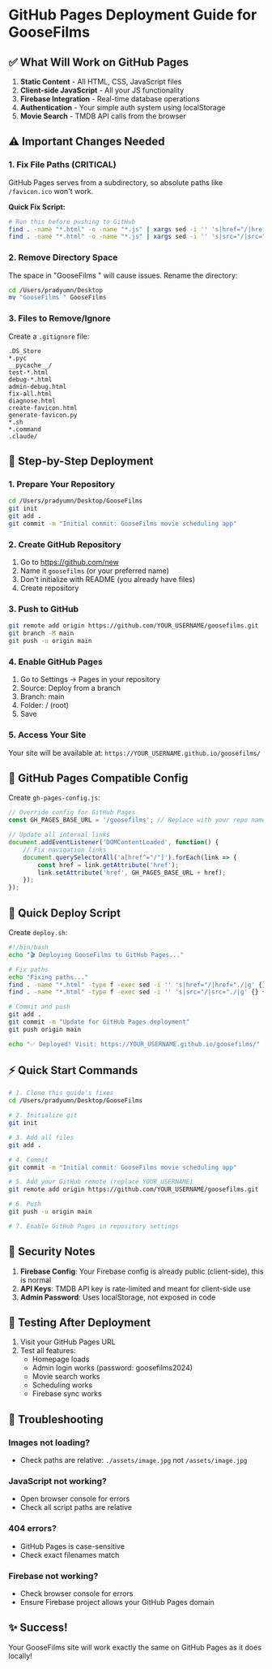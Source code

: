 # GitHub Pages Deployment Guide for GooseFilms

## ✅ What Will Work on GitHub Pages

1. **Static Content** - All HTML, CSS, JavaScript files
2. **Client-side JavaScript** - All your JS functionality
3. **Firebase Integration** - Real-time database operations
4. **Authentication** - Your simple auth system using localStorage
5. **Movie Search** - TMDB API calls from the browser

## ⚠️ Important Changes Needed

### 1. Fix File Paths (CRITICAL)
GitHub Pages serves from a subdirectory, so absolute paths like `/favicon.ico` won't work.

**Quick Fix Script:**
```bash
# Run this before pushing to GitHub
find . -name "*.html" -o -name "*.js" | xargs sed -i '' 's|href="/|href="./|g'
find . -name "*.html" -o -name "*.js" | xargs sed -i '' 's|src="/|src="./|g'
```

### 2. Remove Directory Space
The space in "GooseFilms " will cause issues. Rename the directory:
```bash
cd /Users/pradyumn/Desktop
mv "GooseFilms " GooseFilms
```

### 3. Files to Remove/Ignore
Create a `.gitignore` file:
```
.DS_Store
*.pyc
__pycache__/
test-*.html
debug-*.html
admin-debug.html
fix-all.html
diagnose.html
create-favicon.html
generate-favicon.py
*.sh
*.command
.claude/
```

## 📝 Step-by-Step Deployment

### 1. Prepare Your Repository
```bash
cd /Users/pradyumn/Desktop/GooseFilms
git init
git add .
git commit -m "Initial commit: GooseFilms movie scheduling app"
```

### 2. Create GitHub Repository
1. Go to https://github.com/new
2. Name it `goosefilms` (or your preferred name)
3. Don't initialize with README (you already have files)
4. Create repository

### 3. Push to GitHub
```bash
git remote add origin https://github.com/YOUR_USERNAME/goosefilms.git
git branch -M main
git push -u origin main
```

### 4. Enable GitHub Pages
1. Go to Settings → Pages in your repository
2. Source: Deploy from a branch
3. Branch: main
4. Folder: / (root)
5. Save

### 5. Access Your Site
Your site will be available at:
`https://YOUR_USERNAME.github.io/goosefilms/`

## 🔧 GitHub Pages Compatible Config

Create `gh-pages-config.js`:
```javascript
// Override config for GitHub Pages
const GH_PAGES_BASE_URL = '/goosefilms'; // Replace with your repo name

// Update all internal links
document.addEventListener('DOMContentLoaded', function() {
    // Fix navigation links
    document.querySelectorAll('a[href^="/"]').forEach(link => {
        const href = link.getAttribute('href');
        link.setAttribute('href', GH_PAGES_BASE_URL + href);
    });
});
```

## 🚀 Quick Deploy Script

Create `deploy.sh`:
```bash
#!/bin/bash
echo "🎬 Deploying GooseFilms to GitHub Pages..."

# Fix paths
echo "Fixing paths..."
find . -name "*.html" -type f -exec sed -i '' 's|href="/|href="./|g' {} +
find . -name "*.html" -type f -exec sed -i '' 's|src="/|src="./|g' {} +

# Commit and push
git add .
git commit -m "Update for GitHub Pages deployment"
git push origin main

echo "✅ Deployed! Visit: https://YOUR_USERNAME.github.io/goosefilms/"
```

## ⚡ Quick Start Commands

```bash
# 1. Clone this guide's fixes
cd /Users/pradyumn/Desktop/GooseFilms

# 2. Initialize git
git init

# 3. Add all files
git add .

# 4. Commit
git commit -m "Initial commit: GooseFilms movie scheduling app"

# 5. Add your GitHub remote (replace YOUR_USERNAME)
git remote add origin https://github.com/YOUR_USERNAME/goosefilms.git

# 6. Push
git push -u origin main

# 7. Enable GitHub Pages in repository settings
```

## 🔐 Security Notes

1. **Firebase Config**: Your Firebase config is already public (client-side), this is normal
2. **API Keys**: TMDB API key is rate-limited and meant for client-side use
3. **Admin Password**: Uses localStorage, not exposed in code

## 🎯 Testing After Deployment

1. Visit your GitHub Pages URL
2. Test all features:
   - Homepage loads
   - Admin login works (password: goosefilms2024)
   - Movie search works
   - Scheduling works
   - Firebase sync works

## 🐛 Troubleshooting

### Images not loading?
- Check paths are relative: `./assets/image.jpg` not `/assets/image.jpg`

### JavaScript not working?
- Open browser console for errors
- Check all script paths are relative

### 404 errors?
- GitHub Pages is case-sensitive
- Check exact filenames match

### Firebase not working?
- Check browser console for errors
- Ensure Firebase project allows your GitHub Pages domain

## ✨ Success!
Your GooseFilms site will work exactly the same on GitHub Pages as it does locally!